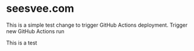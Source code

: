 # seesvee.com

This is a simple test change to trigger GitHub Actions deployment.
Trigger new GitHub Actions run

This is a test

